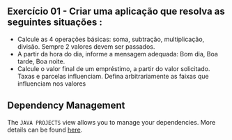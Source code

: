 ## Exercício 01  - Criar uma aplicação que resolva as seguintes situações :
- Calcule as 4 operações básicas: soma, subtração, multiplicação, divisão. Sempre 2 valores devem ser passados.
- A partir da hora do dia, informe a mensagem adequada: Bom dia, Boa tarde, Boa noite.
- Calcule o valor final de um empréstimo, a partir do valor solicitado. Taxas e parcelas influenciam. Defina arbitrariamente as faixas que influenciam nos valores


## Dependency Management

The `JAVA PROJECTS` view allows you to manage your dependencies. More details can be found [here](https://github.com/microsoft/vscode-java-dependency#manage-dependencies).
